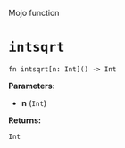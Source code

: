 Mojo function

# `intsqrt`

```mojo
fn intsqrt[n: Int]() -> Int
```

**Parameters:**

- **n** (`Int`)

**Returns:**

`Int`


